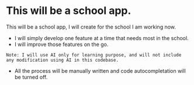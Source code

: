 # This will be a school app. 
This will be a school app, I will create for the school I am working now. 
* I will simply develop one feature at a time that needs most in the school. 
* I will improve those features on the go.

`Note: I will use AI only for learning purpose, and will not include any modification using AI in this codebase.`

* All the process will be manually written and code autocompletation will be turned off. 
